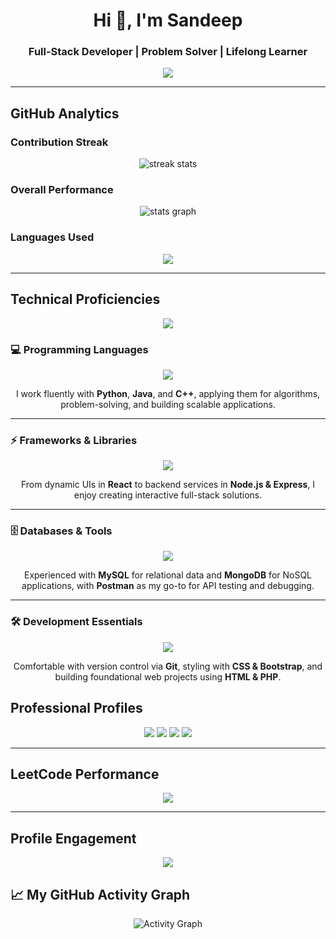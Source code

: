 <h1 align="center">Hi 👋, I'm Sandeep</h1>
<h3 align="center">Full-Stack Developer | Problem Solver | Lifelong Learner</h3>

<p align="center">
  <img src="https://readme-typing-svg.herokuapp.com?size=22&duration=3000&color=3DC6F0&center=true&vCenter=true&width=600&lines=Full-Stack+Developer;Open-Source+Contributor;Data+Structures+%26+Algorithms;Continuous+Learner" />
</p>

---

## GitHub Analytics

### Contribution Streak
<p align="center">
  <img src="https://github-readme-streak-stats.herokuapp.com/?user=sandeepnambi&theme=tokyonight" alt="streak stats" />
</p>

### Overall Performance
<p align="center">
  <img src="https://github-readme-stats.vercel.app/api?username=sandeepnambi&show_icons=true&theme=radical" alt="stats graph" />
</p>

### Languages Used
<p align="center">
  <img src="https://github-readme-stats.vercel.app/api/top-langs/?username=sandeepnambi&layout=compact&theme=radical" />
</p>

---

## Technical Proficiencies

<p align="center">
  <img src="https://readme-typing-svg.herokuapp.com?size=20&duration=3000&color=F7B93E&center=true&vCenter=true&width=500&lines=Crafting+code+across+multiple+stacks;Always+exploring+new+technologies" />
</p>

### 💻 Programming Languages
<p align="center">
  <img src="https://skillicons.dev/icons?i=python,java,cpp" />
</p>
<p align="center">
  I work fluently with <b>Python</b>, <b>Java</b>, and <b>C++</b>, applying them for algorithms, problem-solving, and building scalable applications.
</p>

---

### ⚡ Frameworks & Libraries
<p align="center">
  <img src="https://skillicons.dev/icons?i=js,react,nodejs,express" />
</p>
<p align="center">
  From dynamic UIs in <b>React</b> to backend services in <b>Node.js & Express</b>,  
  I enjoy creating interactive full-stack solutions.
</p>

---

### 🗄️ Databases & Tools
<p align="center">
  <img src="https://skillicons.dev/icons?i=mongodb,mysql,postman" />
</p>
<p align="center">
  Experienced with <b>MySQL</b> for relational data and <b>MongoDB</b> for NoSQL applications,  
  with <b>Postman</b> as my go-to for API testing and debugging.
</p>

---

### 🛠️ Development Essentials
<p align="center">
  <img src="https://skillicons.dev/icons?i=git,html,css,bootstrap,php" />
</p>
<p align="center">
  Comfortable with version control via <b>Git</b>, styling with <b>CSS & Bootstrap</b>,  
  and building foundational web projects using <b>HTML & PHP</b>.
</p>


## Professional Profiles
<p align="center">
  <a href="https://www.linkedin.com/in/sandeep-nambi-02a089321/"><img src="https://img.shields.io/badge/LinkedIn-0A66C2?logo=linkedin&logoColor=white" /></a>
  <a href="mailto:sandeep.nambi08@gmail.com"><img src="https://img.shields.io/badge/Email-D14836?logo=gmail&logoColor=white" /></a>
  <a href="https://x.com/Sandeep_nambi"><img src="https://img.shields.io/badge/Twitter-000000?logo=x&logoColor=white" /></a>
  <a href="https://leetcode.com/u/sandeepnambi/"><img src="https://img.shields.io/badge/LeetCode-FFA116?logo=leetcode&logoColor=white" /></a>
</p>

---

## LeetCode Performance
<p align="center">
  <img src="https://leetcard.jacoblin.cool/sandeepnambi?theme=dark&font=Karma&ext=heatmap" />
</p>

---


## Profile Engagement
<p align="center">
  <img src="https://komarev.com/ghpvc/?username=sandeepnambi&color=blue&style=for-the-badge" />
</p>

## 📈 My GitHub Activity Graph
<p align="center">
  <img src="https://github-readme-activity-graph.vercel.app/graph?username=sandeepnambi&theme=tokyo-night&hide_border=true" alt="Activity Graph"/>
</p>
